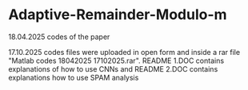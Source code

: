 # Adaptive-Remainder-Modulo-m
18.04.2025 codes of the paper

17.10.2025 codes files were uploaded in open form and inside a rar file "Matlab codes 18042025 17102025.rar".
README 1.DOC contains explanations of how to use CNNs and README 2.DOC contains explanations how to use SPAM analysis
